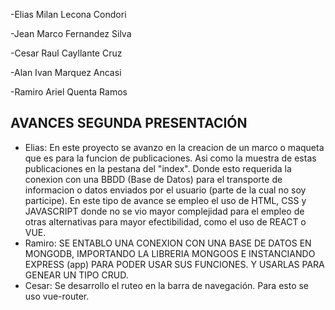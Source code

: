 -Elias Milan Lecona Condori

-Jean Marco Fernandez Silva

-Cesar Raul Cayllante Cruz

-Alan Ivan Marquez Ancasi

-Ramiro Ariel Quenta Ramos

## AVANCES SEGUNDA PRESENTACIÓN
- Elias: 
En este proyecto se avanzo en la creacion de un marco o maqueta que es para la funcion de publicaciones.
Asi como la muestra de estas publicaciones en la pestana del "index". Donde esto requerida la conexion 
con una BBDD (Base de Datos) para el transporte de informacion o datos enviados por el usuario 
(parte de la cual no soy participe). En este tipo de avance se empleo el uso de HTML,
CSS y JAVASCRIPT donde no se vio mayor complejidad para el empleo de otras alternativas para mayor
efectibilidad, como el uso de REACT o VUE.
- Ramiro:
SE ENTABLO UNA CONEXION CON UNA BASE DE DATOS EN MONGODB, IMPORTANDO LA LIBRERIA MONGOOS E
INSTANCIANDO EXPRESS (app) PARA PODER USAR SUS FUNCIONES. 
Y USARLAS PARA GENEAR UN TIPO CRUD.
- Cesar: Se desarrollo el ruteo en la barra de navegación. Para esto se uso vue-router.
